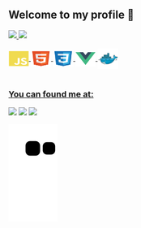 ## Welcome to my profile 🤠

 <div>
  <a href="https://github.com/sselat">
  <img height="180em" src="https://github-readme-stats.vercel.app/api?username=sselat&show_icons=true&theme=tokyonight&include_all_commits=true&count_private=true"/>
  <img height="180em" src="https://github-readme-stats.vercel.app/api/top-langs/?username=sselat&layout=compact&langs_count=10&theme=tokyonight"/>
</div>
<div style="display: inline_block"><br>
  <img align="center" alt="Js" height="30" width="40" src="https://raw.githubusercontent.com/devicons/devicon/master/icons/javascript/javascript-plain.svg">
  <img align="center" alt="HTML" height="30" width="40" src="https://raw.githubusercontent.com/devicons/devicon/master/icons/html5/html5-original.svg">
 <img align="center" alt="HTML" height="30" width="40" src="https://raw.githubusercontent.com/devicons/devicon/master/icons/css3/css3-original.svg">
  <img align="center" alt="VueJs" height="30" width="40" src="https://raw.githubusercontent.com/devicons/devicon/master/icons/vuejs/vuejs-original.svg">
 <img align="center" alt="VueJs" height="40" width="40" src="https://raw.githubusercontent.com/devicons/devicon/master/icons/docker/docker-original.svg">
</div>
 
 <br>
 
  ### You can found me at:
 
<div> 
  <a href="https://www.instagram.com/talesberaldo/" target="_blank"><img src="https://img.shields.io/badge/-Instagram-%23E4405F?style=for-the-badge&logo=instagram&logoColor=white" target="_blank"></a>
  <a href="mailto:tales.beraldo@gmail.com"><img src="https://img.shields.io/badge/-Gmail-%23333?style=for-the-badge&logo=gmail&logoColor=white" target="_blank"></a>
  <a href="https://www.linkedin.com/in/tales-beraldo-de-albuquerque-16ab851bb/" target="_blank"><img src="https://img.shields.io/badge/-LinkedIn-%230077B5?style=for-the-badge&logo=linkedin&logoColor=white" target="_blank"></a> 
 
  ![Snake animation](https://github.com/sselat/sselat/blob/output/github-contribution-grid-snake.svg)

</div>
